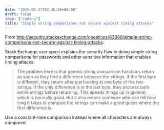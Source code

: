```yaml
---
date: "2015-05-27T02:40:56+00:00"
draft: false
tags: ["coding"]
title: "Simple string comparisons not secure against timing attacks"
---
```

From http://security.stackexchange.com/questions/83660/simple-string-comparisons-not-secure-against-timing-attacks:



Stack Exchange user cpast explains the security flaw in doing simple string comparisons for passwords and other sensitive information that enables timing attacks:

> The problem here is that generic string comparison functions return as soon as they find a difference between the strings. If the first byte is different, they return after just looking at one byte of the two strings. If the only difference is in the last byte, they process both entire strings before returning. This speeds things up in general, which is normally good. But it also means someone who can tell how long it takes to compare the strings can make a good guess where the first difference is.

Use a constant-time comparison instead where all characters are always compared.

